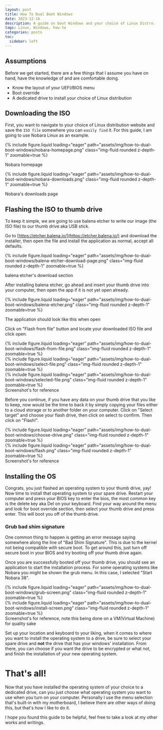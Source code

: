```yaml
---
layout: post
title: How To Dual Boot Windows
date: 2023-12-16
description: A guide on boot Windows and your choice of Linux Distro.
tags: Linux, Windows, how-to
categories: posts
toc:
  sidebar: left
---
```


## Assumptions

Before we get started, there are a few things that I assume you have on hand, have the knowledge of and are comfortable doing.

- Know the layout of your UEFI/BIOS menu
- Boot override
- A dedicated drive to install your choice of Linux distribution

## Downloading the ISO

First, you want to navigate to your choice of Linux distribution website and save the `ISO file` somewhere you can `easily find` it. For this guide, I am going to use Nobara Linux as an example.

{% include figure.liquid loading="eager" path="assets/img/how-to-dual-boot-windows/nobara-homepage.png" class="img-fluid rounded z-depth-1" zoomable=true %}

<div class="caption">
  Nobara homepage
</div>

{% include figure.liquid loading="eager" path="assets/img/how-to-dual-boot-windows/nobara-downloads.png" class="img-fluid rounded z-depth-1" zoomable=true %}

<div class="caption">
  Nobara's downloads page
</div>

## Flashing the ISO to thumb drive

To keep it simple, we are going to use balena etcher to write our image (the ISO file) to our thumb drive aka USB stick.

Go to [https://etcher.balena.io/](https://etcher.balena.io/) and download the installer, then open the file and install the application as normal, accept all defaults.

{% include figure.liquid loading="eager" path="assets/img/how-to-dual-boot-windows/balena-etcher-download-page.png" class="img-fluid rounded z-depth-1" zoomable=true %}

<div class="caption">
  balena etcher's download section
</div>

After installing balena etcher, go ahead and insert your thumb drive into your computer, then open the app if it is not yet open already.

{% include figure.liquid loading="eager" path="assets/img/how-to-dual-boot-windows/balena-etcher.png" class="img-fluid rounded z-depth-1" zoomable=true %}

<div class="caption">
  The application should look like this when open
</div>

Click on "Flash from file" button and locate your downloaded ISO file and click open.

<div class="row mt-3"> 
  <div class="col-sm mt-3 mt-md-0"> 
    {% include figure.liquid loading="eager" path="assets/img/how-to-dual-boot-windows/flash-from-file.png" class="img-fluid rounded z-depth-1" zoomable=true %}
  </div>
  <div class="col-sm mt-3 mt-md-0"> 
    {% include figure.liquid loading="eager" path="assets/img/how-to-dual-boot-windows/select-file.png" class="img-fluid rounded z-depth-1" zoomable=true %}
  </div>
  <div class="col-sm mt-3 mt-md-0"> 
    {% include figure.liquid loading="eager" path="assets/img/how-to-dual-boot-windows/selected-file.png" class="img-fluid rounded z-depth-1" zoomable=true %}
  </div>
</div>
<div class="caption"> 
  Screenshot's for reference
</div>

Before you continue, if you have any data on your thumb drive that you like to keep, now would be the time to back it by simply copying your files either to a cloud storage or to another folder on your computer. Click on "Select target" and choose your flash drive, then click on select to confirm. Then click on "Flash!".

<div class="row mt-3"> 
  <div class="col-sm mt-3 mt-md-0"> 
    {% include figure.liquid loading="eager" path="assets/img/how-to-dual-boot-windows/choose-drive.png" class="img-fluid rounded z-depth-1" zoomable=true %}
  </div>
  <div class="col-sm mt-3 mt-md-0">
    {% include figure.liquid loading="eager" path="assets/img/how-to-dual-boot-windows/flash.png" class="img-fluid rounded z-depth-1" zoomable=true %}
  </div>
</div>
<div class="caption"> 
  Screenshot's for reference
</div>

## Installing the OS

Congrats, you just flashed an operating system to your thumb drive, yay! Now time to install that operating system to your spare drive. Restart your computer and press your BIOS key to enter the bios, the most common key is the delete key aka Del on your keyboard. Find your way around the menu and look for boot override section, then select your thumb drive and press enter. This will boot you off of the thumb drive.

### Grub bad shim signature

One common thing to happen is getting an error message saying somewhere along the line of "Bad Shim Signature". This is due to the kernel not being compatible with secure boot. To get around this, just turn off secure boot in your BIOS and try booting off your thumb drive again.

Once you are successfully booted off your thumb drive, you should see an application to start the installation process. For some operating systems like Nobara you might be shown the grub menu. In this case, I selected "Start Nobara 38".

<div class="row mt-3"> 
  <div class="col-sm mt-3 mt-md-0"> 
    {% include figure.liquid loading="eager" path="assets/img/how-to-dual-boot-windows/grub-screen.png" class="img-fluid rounded z-depth-1" zoomable=true %}
  </div>
  <div class="col-sm mt-3 mt-md-0">
    {% include figure.liquid loading="eager" path="assets/img/how-to-dual-boot-windows/install-screen.png" class="img-fluid rounded z-depth-1" zoomable=true %}
  </div>
</div>
<div class="caption"> 
  Screenshot's for reference, note this being done on a VM(Virtual Machine) for quality sake
</div>

Set up your location and keyboard to your liking, when it comes to where you want to install the operating system to a drive, be sure to select your spare drive and **not** the drive that has your windows' installation. From there, you can choose if you want the drive to be encrypted or what not, and finish the installation of your new operating system.

# That's all!

Now that you have installed the operating system of your choice to a dedicated drive, can you just choose what operating system you want to use when you turn on your computer. Personally I use the menu selection that's built-in with my motherboard, I believe there are other ways of doing this, but that's how I like to do it.

I hope you found this guide to be helpful, feel free to take a look at my other works and writings.
